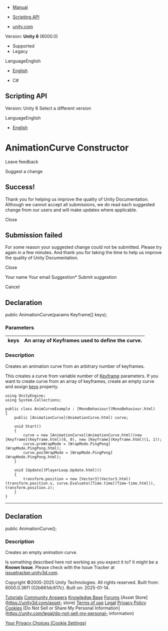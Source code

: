[ ]()

  * [Manual](../Manual/index.html)
  * [Scripting API](../ScriptReference/index.html)

  * [unity.com](https://unity.com/)

Version: **Unity 6** (6000.0)

  * Supported
  * Legacy

LanguageEnglish

  * [English]()

  * C#

[ ](https://docs.unity3d.com)

## Scripting API

Version: Unity 6 Select a different version

LanguageEnglish

  * [English]()

# AnimationCurve Constructor

Leave feedback

Suggest a change

## Success!

Thank you for helping us improve the quality of Unity Documentation. Although
we cannot accept all submissions, we do read each suggested change from our
users and will make updates where applicable.

Close

## Submission failed

For some reason your suggested change could not be submitted. Please <a>try
again</a> in a few minutes. And thank you for taking the time to help us
improve the quality of Unity Documentation.

Close

Your name Your email Suggestion* Submit suggestion

Cancel

[ ]()

## Declaration

public AnimationCurve(params Keyframe[] keys);

### Parameters

keys | An array of Keyframes used to define the curve.  
---|---  
  
### Description

Creates an animation curve from an arbitrary number of keyframes.

This creates a curve from variable number of [Keyframe](Keyframe.html)
parameters. If you want to create curve from an array of keyframes, create an
empty curve and assign [keys](AnimationCurve-keys.html) property.

    
    
    using UnityEngine;
    using System.Collections;  
      
    public class AnimCurveExample : [MonoBehaviour](MonoBehaviour.html)
    {
        public [AnimationCurve](AnimationCurve.html) curve;  
      
        void Start()
        {
            curve = new [AnimationCurve](AnimationCurve.html)(new [Keyframe](Keyframe.html)(0, 0), new [Keyframe](Keyframe.html)(1, 1));
            curve.preWrapMode = [WrapMode.PingPong](WrapMode.PingPong.html);
            curve.postWrapMode = [WrapMode.PingPong](WrapMode.PingPong.html);
        }  
      
        void [Update](PlayerLoop.Update.html)()
        {
            transform.position = new [Vector3](Vector3.html)(transform.position.x, curve.Evaluate([Time.time](Time-time.html)), transform.position.z);
        }
    }
    

* * *

## Declaration

public AnimationCurve();

### Description

Creates an empty animation curve.

Is something described here not working as you expect it to? It might be a
**Known Issue**. Please check with the Issue Tracker at
[issuetracker.unity3d.com](https://issuetracker.unity3d.com).

Copyright ©2005-2025 Unity Technologies. All rights reserved. Built from:
6000.0.36f1 (02b661dc617c). Built on: 2025-01-14.

[Tutorials](https://unity3d.com/learn) [Community
Answers](https://answers.unity3d.com) [Knowledge
Base](https://support.unity3d.com/hc/en-us)
[Forums](https://forum.unity3d.com) [Asset Store](https://unity3d.com/asset-
store) [Terms of use](https://docs.unity3d.com/Manual/TermsOfUse.html)
[Legal](https://unity.com/legal) [Privacy
Policy](https://unity.com/legal/privacy-policy)
[Cookies](https://unity.com/legal/cookie-policy) [Do Not Sell or Share My
Personal Information](https://unity.com/legal/do-not-sell-my-personal-
information)

[Your Privacy Choices (Cookie Settings)](javascript:void\(0\);)

